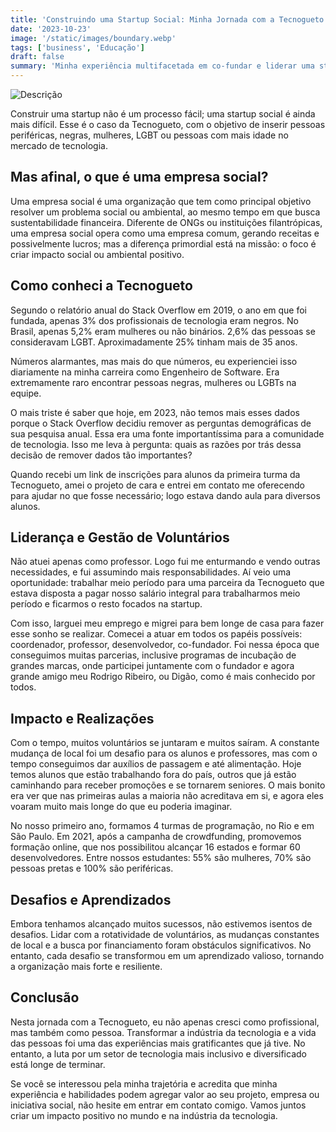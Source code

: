 ```yaml
---
title: 'Construindo uma Startup Social: Minha Jornada com a Tecnogueto'
date: '2023-10-23'
image: '/static/images/boundary.webp'
tags: ['business', 'Educação']
draft: false
summary: 'Minha experiência multifacetada em co-fundar e liderar uma startup social voltada para a diversidade e inclusão no setor de tecnologia. De assumir múltiplos papéis como desenvolvedor, professor e coordenador, a superar desafios como financiamento e gestão de voluntários, este artigo oferece um olhar íntimo sobre os altos e baixos de criar impacto social através da tecnologia. Se você está interessado em liderança, empreendedorismo social ou diversidade na tecnologia, este é um artigo que você não vai querer perder.'
---
```


![Descrição](/static/images/boundary.webp)

Construir uma startup não é um processo fácil; uma startup social é ainda mais difícil. Esse é o caso da Tecnogueto, com o objetivo de inserir pessoas periféricas, negras, mulheres, LGBT ou pessoas com mais idade no mercado de tecnologia.

## Mas afinal, o que é uma empresa social?

Uma empresa social é uma organização que tem como principal objetivo resolver um problema social ou ambiental, ao mesmo tempo em que busca sustentabilidade financeira. Diferente de ONGs ou instituições filantrópicas, uma empresa social opera como uma empresa comum, gerando receitas e possivelmente lucros; mas a diferença primordial está na missão: o foco é criar impacto social ou ambiental positivo.

## Como conheci a Tecnogueto

Segundo o relatório anual do Stack Overflow em 2019, o ano em que foi fundada, apenas 3% dos profissionais de tecnologia eram negros. No Brasil, apenas 5,2% eram mulheres ou não binários. 2,6% das pessoas se consideravam LGBT. Aproximadamente 25% tinham mais de 35 anos.

Números alarmantes, mas mais do que números, eu experienciei isso diariamente na minha carreira como Engenheiro de Software. Era extremamente raro encontrar pessoas negras, mulheres ou LGBTs na equipe.

O mais triste é saber que hoje, em 2023, não temos mais esses dados porque o Stack Overflow decidiu remover as perguntas demográficas de sua pesquisa anual. Essa era uma fonte importantíssima para a comunidade de tecnologia. Isso me leva à pergunta: quais as razões por trás dessa decisão de remover dados tão importantes?

Quando recebi um link de inscrições para alunos da primeira turma da Tecnogueto, amei o projeto de cara e entrei em contato me oferecendo para ajudar no que fosse necessário; logo estava dando aula para diversos alunos.

## Liderança e Gestão de Voluntários

Não atuei apenas como professor. Logo fui me enturmando e vendo outras necessidades, e fui assumindo mais responsabilidades. Aí veio uma oportunidade: trabalhar meio período para uma parceira da Tecnogueto que estava disposta a pagar nosso salário integral para trabalharmos meio período e ficarmos o resto focados na startup.

Com isso, larguei meu emprego e migrei para bem longe de casa para fazer esse sonho se realizar. Comecei a atuar em todos os papéis possíveis: coordenador, professor, desenvolvedor, co-fundador. Foi nessa época que conseguimos muitas parcerias, inclusive programas de incubação de grandes marcas, onde participei juntamente com o fundador e agora grande amigo meu Rodrigo Ribeiro, ou Digão, como é mais conhecido por todos.

## Impacto e Realizações

Com o tempo, muitos voluntários se juntaram e muitos saíram. A constante mudança de local foi um desafio para os alunos e professores, mas com o tempo conseguimos dar auxílios de passagem e até alimentação. Hoje temos alunos que estão trabalhando fora do país, outros que já estão caminhando para receber promoções e se tornarem seniores. O mais bonito era ver que nas primeiras aulas a maioria não acreditava em si, e agora eles voaram muito mais longe do que eu poderia imaginar.

No nosso primeiro ano, formamos 4 turmas de programação, no Rio e em São Paulo. Em 2021, após a campanha de crowdfunding, promovemos formação online, que nos possibilitou alcançar 16 estados e formar 60 desenvolvedores. Entre nossos estudantes: 55% são mulheres, 70% são pessoas pretas e 100% são periféricas.

## Desafios e Aprendizados

Embora tenhamos alcançado muitos sucessos, não estivemos isentos de desafios. Lidar com a rotatividade de voluntários, as mudanças constantes de local e a busca por financiamento foram obstáculos significativos. No entanto, cada desafio se transformou em um aprendizado valioso, tornando a organização mais forte e resiliente.

## Conclusão

Nesta jornada com a Tecnogueto, eu não apenas cresci como profissional, mas também como pessoa. Transformar a indústria da tecnologia e a vida das pessoas foi uma das experiências mais gratificantes que já tive. No entanto, a luta por um setor de tecnologia mais inclusivo e diversificado está longe de terminar.

Se você se interessou pela minha trajetória e acredita que minha experiência e habilidades podem agregar valor ao seu projeto, empresa ou iniciativa social, não hesite em entrar em contato comigo. Vamos juntos criar um impacto positivo no mundo e na indústria da tecnologia.
